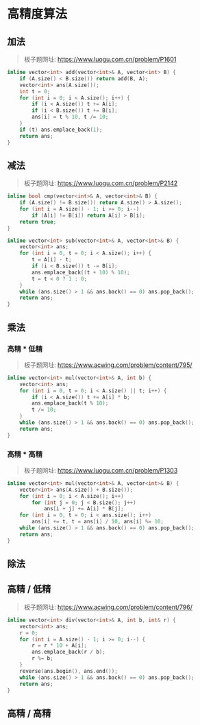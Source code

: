 # 高精度算法

## 加法

> 板子题网址: https://www.luogu.com.cn/problem/P1601

```cpp
inline vector<int> add(vector<int>& A, vector<int> B) {
    if (A.size() < B.size()) return add(B, A);
    vector<int> ans(A.size());
    int t = 0;
    for (int i = 0; i < A.size(); i++) {
        if (i < A.size()) t += A[i];
        if (i < B.size()) t += B[i];
        ans[i] = t % 10, t /= 10;
    }
    if (t) ans.emplace_back(1);
    return ans;
}
```

## 减法

> 板子题网址: https://www.luogu.com.cn/problem/P2142

```cpp
inline bool cmp(vector<int>& A, vector<int>& B) {
    if (A.size() != B.size()) return A.size() > A.size();
    for (int i = A.size() - 1; i >= 0; i--)
        if (A[i] != B[i]) return A[i] > B[i];
    return true;
}

inline vector<int> sub(vector<int>& A, vector<int>& B) {
    vector<int> ans;
    for (int i = 0, t = 0; i < A.size(); i++) {
        t = A[i] - t;
        if (i < B.size()) t -= B[i];
        ans.emplace_back((t + 10) % 10);
        t = t < 0 ? 1 : 0;
    }
    while (ans.size() > 1 && ans.back() == 0) ans.pop_back();
    return ans;
}
```

## 乘法

### 高精 * 低精

> 板子题网址: https://www.acwing.com/problem/content/795/

```cpp
inline vector<int> mul(vector<int>& A, int b) {
    vector<int> ans;
    for (int i = 0, t = 0; i < A.size() || t; i++) {
        if (i < A.size()) t += A[i] * b;
        ans.emplace_back(t % 10);
        t /= 10;
    }
    while (ans.size() > 1 && ans.back() == 0) ans.pop_back();
    return ans;
}
```

### 高精 * 高精

> 板子题网址: https://www.luogu.com.cn/problem/P1303

```cpp
inline vector<int> mul(vector<int>& A, vector<int>& B) {
    vector<int> ans(A.size() + B.size());
    for (int i = 0; i < A.size(); i++)
        for (int j = 0; j < B.size(); j++)
            ans[i + j] += A[i] * B[j];
    for (int i = 0, t = 0; i < ans.size(); i++)
        ans[i] += t, t = ans[i] / 10, ans[i] %= 10;
    while (ans.size() > 1 && ans.back() == 0) ans.pop_back();
    return ans;
}
```

## 除法

## 高精 / 低精

> 板子题网址: https://www.acwing.com/problem/content/796/

```cpp
inline vector<int> div(vector<int>& A, int b, int& r) {
    vector<int> ans;
    r = 0;
    for (int i = A.size() - 1; i >= 0; i--) {
        r = r * 10 + A[i];
        ans.emplace_back(r / b);
        r %= b;
    }
    reverse(ans.begin(), ans.end());
    while (ans.size() > 1 && ans.back() == 0) ans.pop_back();
    return ans;
}
```

## 高精 / 高精
